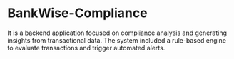 # BankWise-Compliance
 It is a backend application focused on compliance analysis and generating insights from transactional data. The system included a rule-based engine to evaluate transactions and trigger automated alerts.
